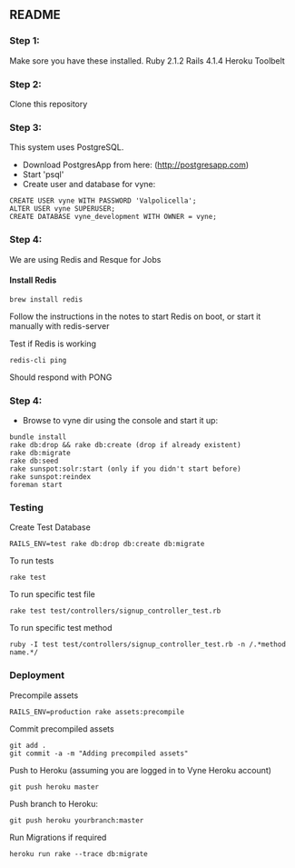 ## README

### Step 1:
Make sore you have these installed.
Ruby 2.1.2
Rails 4.1.4
Heroku Toolbelt

### Step 2:
Clone this repository

### Step 3:
This system uses PostgreSQL.
* Download PostgresApp from here: (http://postgresapp.com)
* Start 'psql'
* Create user and database for vyne:
```
CREATE USER vyne WITH PASSWORD 'Valpolicella';
ALTER USER vyne SUPERUSER;
CREATE DATABASE vyne_development WITH OWNER = vyne;
```

### Step 4:
We are using Redis and Resque for Jobs
#### Install Redis
```
brew install redis
```
Follow the instructions in the notes to start Redis on boot, or start it manually with redis-server

Test if Redis is working
```
redis-cli ping
```
Should respond with PONG

### Step 4:
* Browse to vyne dir using the console and start it up:
```
bundle install
rake db:drop && rake db:create (drop if already existent)
rake db:migrate
rake db:seed
rake sunspot:solr:start (only if you didn't start before)
rake sunspot:reindex
foreman start
```

### Testing
Create Test Database
```
RAILS_ENV=test rake db:drop db:create db:migrate
```

To run tests 
```
rake test
```

To run specific test file
```
rake test test/controllers/signup_controller_test.rb
```

To run specific test method 
```
ruby -I test test/controllers/signup_controller_test.rb -n /.*method name.*/
```

### Deployment
Precompile assets
```
RAILS_ENV=production rake assets:precompile
```

Commit precompiled assets
```
git add .
git commit -a -m "Adding precompiled assets"
```

Push to Heroku (assuming you are logged in to Vyne Heroku account)
```
git push heroku master
```

Push branch to Heroku:
```
git push heroku yourbranch:master
```

Run Migrations if required
```
heroku run rake --trace db:migrate
```

